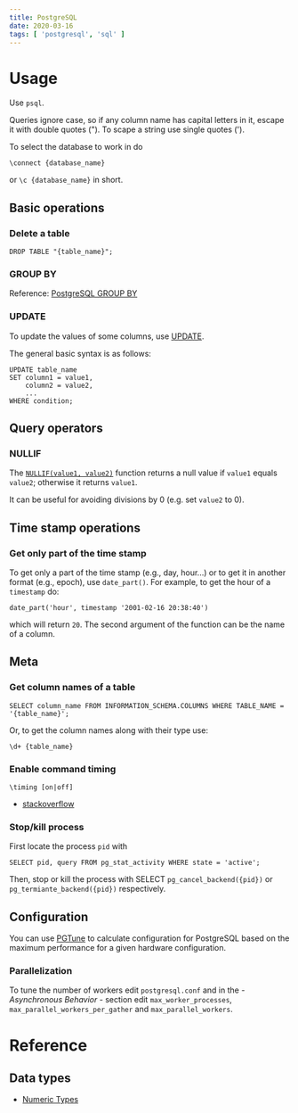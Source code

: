 ```yaml
---
title: PostgreSQL
date: 2020-03-16
tags: [ 'postgresql', 'sql' ]
---
```


# Usage

Use `psql`.

Queries ignore case, so if any column name has capital letters in it, escape
it with double quotes ("). To scape a string use single quotes (').

To select the database to work in do

```psql
\connect {database_name}
```

or `\c {database_name}` in short.

## Basic operations

### Delete a table

```psql
DROP TABLE "{table_name}";
```

### GROUP BY

Reference:
[PostgreSQL GROUP BY](https://www.postgresqltutorial.com/postgresql-group-by/)

### UPDATE

To update the values of some columns, use
[UPDATE](https://www.postgresql.org/docs/9.1/sql-update.html).

The general basic syntax is as follows:

```psql
UPDATE table_name
SET column1 = value1,
    column2 = value2,
    ...
WHERE condition;
```

## Query operators

### NULLIF

The [`NULLIF(value1, value2)`](https://www.postgresql.org/docs/current/functions-conditional.html#FUNCTIONS-NULLIF)
function returns a null value if `value1` equals `value2`; otherwise it returns
`value1`.

It can be useful for avoiding divisions by 0 (e.g. set `value2` to 0).

## Time stamp operations

### Get only part of the time stamp

To get only a part of the time stamp (e.g., day, hour...) or to get it in
another format (e.g., epoch), use `date_part()`. For example, to get the
hour of a `timestamp` do:

```psql
date_part('hour', timestamp '2001-02-16 20:38:40')
```

which will return `20`. The second argument of the function can be the name of
a column.

## Meta

### Get column names of a table

```psql
SELECT column_name FROM INFORMATION_SCHEMA.COLUMNS WHERE TABLE_NAME = '{table_name}';
```
Or, to get the column names along with their type use:

```psql
\d+ {table_name}
```

### Enable command timing

```pgsql
\timing [on|off]
```

* [stackoverflow](https://stackoverflow.com/questions/9063402/get-execution-time-of-postgresql-query/9064100)

### Stop/kill process

First locate the process `pid` with

```psql
SELECT pid, query FROM pg_stat_activity WHERE state = 'active';
```

Then, stop or kill the process with SELECT `pg_cancel_backend({pid})` or
`pg_termiante_backend({pid})` respectively.

## Configuration

You can use [PGTune](https://pgtune.leopard.in.ua/#/) to calculate
configuration for PostgreSQL based on the maximum performance for a given
hardware configuration.

### Parallelization

To tune the number of workers edit `postgresql.conf` and in the
*- Asynchronous Behavior -* section edit `max_worker_processes`,
`max_parallel_workers_per_gather` and `max_parallel_workers`.

# Reference

## Data types

* [Numeric Types](https://www.postgresql.org/docs/current/datatype-numeric.html)
